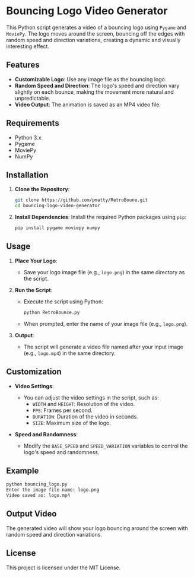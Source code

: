 # Bouncing Logo Video Generator

This Python script generates a video of a bouncing logo using `Pygame` and `MoviePy`. The logo moves around the screen, bouncing off the edges with random speed and direction variations, creating a dynamic and visually interesting effect.

## Features
- **Customizable Logo**: Use any image file as the bouncing logo.
- **Random Speed and Direction**: The logo's speed and direction vary slightly on each bounce, making the movement more natural and unpredictable.
- **Video Output**: The animation is saved as an MP4 video file.

## Requirements
- Python 3.x
- Pygame
- MoviePy
- NumPy

## Installation
1. **Clone the Repository**:
   ```bash
   git clone https://github.com/pmatty/RetroBoune.git
   cd bouncing-logo-video-generator
   ```

2. **Install Dependencies**:
   Install the required Python packages using `pip`:
   ```bash
   pip install pygame moviepy numpy
   ```

## Usage
1. **Place Your Logo**:
   - Save your logo image file (e.g., `logo.png`) in the same directory as the script.

2. **Run the Script**:
   - Execute the script using Python:
     ```bash
     python RetroBounce.py
     ```
   - When prompted, enter the name of your image file (e.g., `logo.png`).

3. **Output**:
   - The script will generate a video file named after your input image (e.g., `logo.mp4`) in the same directory.

## Customization
- **Video Settings**:
  - You can adjust the video settings in the script, such as:
    - `WIDTH` and `HEIGHT`: Resolution of the video.
    - `FPS`: Frames per second.
    - `DURATION`: Duration of the video in seconds.
    - `SIZE`: Maximum size of the logo.

- **Speed and Randomness**:
  - Modify the `BASE_SPEED` and `SPEED_VARIATION` variables to control the logo's speed and randomness.

## Example
```bash
python bouncing_logo.py
Enter the image file name: logo.png
Video saved as: logo.mp4
```

## Output Video
The generated video will show your logo bouncing around the screen with random speed and direction variations.

## License
This project is licensed under the MIT License.
